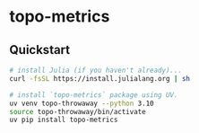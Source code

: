 # topo-metrics

## Quickstart

```bash
# install Julia (if you haven't already)...
curl -fsSL https://install.julialang.org | sh

# install `topo-metrics` package using UV.
uv venv topo-throwaway --python 3.10
source topo-throwaway/bin/activate
uv pip install topo-metrics
```